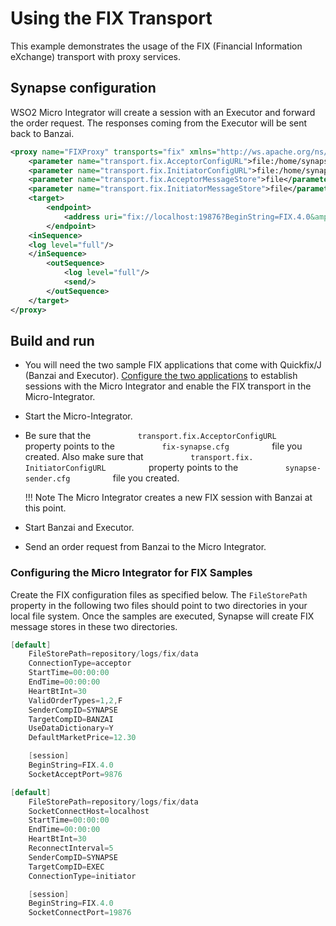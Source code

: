 # Using the FIX Transport

This example demonstrates the usage of the FIX (Financial Information eXchange) transport with proxy services.

## Synapse configuration

WSO2 Micro Integrator will create a session with an Executor and forward the order request. The responses coming from the Executor will be sent back to
Banzai.

```xml
<proxy name="FIXProxy" transports="fix" xmlns="http://ws.apache.org/ns/synapse">
    <parameter name="transport.fix.AcceptorConfigURL">file:/home/synapse_user/fix-config/fix-synapse.cfg</parameter>
    <parameter name="transport.fix.InitiatorConfigURL">file:/home/synapse_user/fix-config/synapse-sender.cfg</parameter>
    <parameter name="transport.fix.AcceptorMessageStore">file</parameter>
    <parameter name="transport.fix.InitiatorMessageStore">file</parameter>
    <target>
        <endpoint>
            <address uri="fix://localhost:19876?BeginString=FIX.4.0&amp;SenderCompID=SYNAPSE&amp;TargetCompID=EXEC"/>
        </endpoint>
    <inSequence>
    <log level="full"/>
    </inSequence>
        <outSequence>
            <log level="full"/>
            <send/>
        </outSequence>
    </target>
</proxy>
```

## Build and run

-   You will need the two sample FIX applications that come with
    Quickfix/J (Banzai and Executor). [Configure the two applications]({{base_path}}/install-and-setup/setup/transport-configurations/configuring-transports/#configuring-the-fix-transport) to
    establish sessions with the Micro Integrator and enable the FIX transport in the Micro-Integrator.
-   Start the Micro-Integrator.
-   Be sure that the
    `           transport.fix.AcceptorConfigURL          ` property
    points to the `           fix-synapse.cfg          ` file you
    created. Also make sure that
    `           transport.fix. InitiatorConfigURL          ` property
    points to the `           synapse-sender.cfg          ` file you
    created.

    !!! Note
        The Micro Integrator creates a new FIX session with Banzai at this point.
        
-   Start Banzai and Executor.
-   Send an order request from Banzai to the Micro Integrator.

### Configuring the Micro Integrator for FIX Samples

Create the FIX configuration files as specified below. The `FileStorePath` property in the following two files should point to two directories in your local file system. Once the samples are executed, Synapse will create FIX message stores in these two directories.

```java tab='fix-synapse.cfg'
[default]
    FileStorePath=repository/logs/fix/data
    ConnectionType=acceptor
    StartTime=00:00:00
    EndTime=00:00:00
    HeartBtInt=30
    ValidOrderTypes=1,2,F
    SenderCompID=SYNAPSE
    TargetCompID=BANZAI
    UseDataDictionary=Y
    DefaultMarketPrice=12.30

    [session]
    BeginString=FIX.4.0
    SocketAcceptPort=9876
```

```java tab='synapse-sender.cfg'
[default]
    FileStorePath=repository/logs/fix/data
    SocketConnectHost=localhost
    StartTime=00:00:00
    EndTime=00:00:00
    HeartBtInt=30
    ReconnectInterval=5
    SenderCompID=SYNAPSE
    TargetCompID=EXEC
    ConnectionType=initiator

    [session]
    BeginString=FIX.4.0
    SocketConnectPort=19876
```
